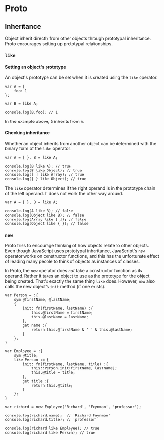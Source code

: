 # Proto

## Inheritance

Object inherit directly from other objects through prototypal inheritance.  Proto encourages setting up prototypal relationships.

### `like`

#### Setting an object's prototype

An object's prototype can be set when it is created using the `like` operator.

	var A = {
		foo: 1
	};

	var B = like A;

	console.log(B.foo); // 1

In the example above, `B` inherits from `A`.

#### Checking inheritance

Whether an object inherits from another object can be determined with the binary form of the `like` operator.

	var A = { }, B = like A;

	console.log(B like A); // true
	console.log(B like Object); // true
	console.log([ ] like Array); // true
	console.log({ } like Object); // true

The `like` operator determines if the right operand is in the prototype chain of the left operand.  It does not work the other way around.

	var A = { }, B = like A;

	console.log(A like B); // false
	console.log(Object like B); // false
	console.log(Array like [ ]); // false
	console.log(Object like { }); // false

### `new`

Proto tries to encourage thinking of how objects relate to other objects.  Even though JavaScript uses prototypal inheritance, JavaScript's `new` operator works on constructor functions, and this has the unfortunate effect of leading many people to think of objects as instances of classes.

In Proto, the `new` operator does *not* take a constructor function as its operand.  Rather it takes an object to use as the prototype for the object being created.  That's exactly the same thing `like` does.  However, `new` also calls the new object's `init` method (if one exists).

	var Person = :{
		sym @firstName, @lastName;
		{
			init: fn(firstName, lastName) :{
				this.@firstName = firstName;
				this.@lastName = lastName;
			},
			get name :{
				return this.@firstName & ' ' & this.@lastName;
			}
		};
	}

	var Employee = :{
		sym @title;
		like Person := {
			init: fn(firstName, lastName, title) :{
				this::Person.init(firstName, lastName);
				this.@title = title;
			},
			get title :{
				return this.@title;
			}
		};
	}

	var richard = new Employee('Richard', 'Feynman', 'professor');

	console.log(richard.name);  // 'Richard Feynman'
	console.log(richard.title); // 'professor'

	console.log(richard like Employee); // true
	console.log(richard like Person); // true
